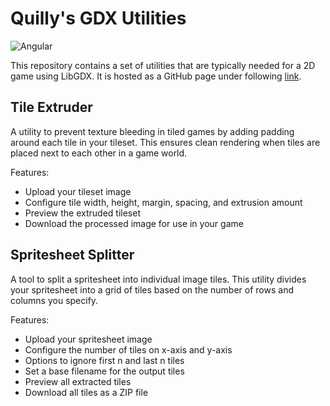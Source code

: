# Quilly's GDX Utilities

![Angular](https://img.shields.io/badge/Angular-19.2.11-purple?logo=angular)

This repository contains a set of utilities that are typically needed for a 2D game using LibGDX.
It is hosted as a GitHub page under following [link](https://quillraven.github.io/gdx-quilly-utils/).

## Tile Extruder

A utility to prevent texture bleeding in tiled games by adding padding around each tile in your tileset. This ensures clean rendering when tiles are placed next to each other in a game world.

Features:
- Upload your tileset image
- Configure tile width, height, margin, spacing, and extrusion amount
- Preview the extruded tileset
- Download the processed image for use in your game

## Spritesheet Splitter

A tool to split a spritesheet into individual image tiles. This utility divides your spritesheet into a grid of tiles based on the number of rows and columns you specify.

Features:
- Upload your spritesheet image
- Configure the number of tiles on x-axis and y-axis
- Options to ignore first n and last n tiles
- Set a base filename for the output tiles
- Preview all extracted tiles
- Download all tiles as a ZIP file
